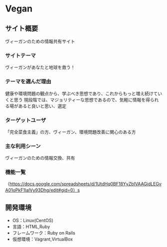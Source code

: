 # Vegan

## サイト概要
ヴィーガンのための情報共有サイト

### サイトテーマ
ヴィーガンがあなたと地球を救う！

### テーマを選んだ理由
健康や環境問題の観点から、学ぶべき思想であり、これからもっと増え続けていくと思う
現段階では、マジョリティーな思想であるので、気軽に情報を得られる場があると良いと思い、選定

### ターゲットユーザ
「完全菜食主義」の方、ヴィーガン、環境問題改善に関心のある方

### 主な利用シーン
ヴィーガンのための情報交換、共有

### 機能一覧
（https://docs.google.com/spreadsheets/d/1UtdHq0BF18YyZbIVAAGidLEGvA01oPkF1IaIVy93Dhg/edit#gid=0）s

## 開発環境
- OS：Linux(CentOS)
- 言語：HTML,Ruby
- フレームワーク：Ruby on Rails
- 仮想環境：Vagrant,VirtualBox
